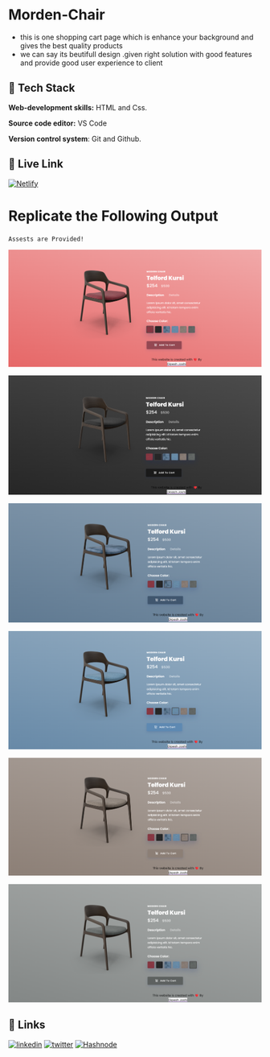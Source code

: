 # Morden-Chair
- this is one shopping cart page which is enhance your background and gives the best quality products 
- we can say its beutifull design .given right solution with good features and provide good user experience to client

 ## 🔗 Tech Stack

**Web-development skills:** HTML and Css.

**Source code editor:** VS Code

**Version control system**: Git and Github.


## 🔗 Live Link
 [![Netlify](https://img.shields.io/badge/netlify-%23000000.svg?style=for-the-badge&logo=netlify&logoColor=#00C7B7)](https://velvety-baklava-2208a6.netlify.app)

# Replicate the Following Output

`Assests are Provided!`

![Morden Chair](./images/1.1.png)

![Morden Chair](./images/2.png)

![Morden Chair](./images/3.png)

![Morden Chair](./images/4.png)

![Morden Chair](./images/5.png)

![Morden Chair](./images/6.png)

## 🔗 Links

[![linkedin](https://img.shields.io/badge/linkedin-0A66C2?style=for-the-badge&logo=linkedin&logoColor=white)](https://www.linkedin.com/in/dipesh-joshi-2512a2162/)
[![twitter](https://img.shields.io/badge/twitter-1DA1F2?style=for-the-badge&logo=twitter&logoColor=white)](https://twitter.com/DipeshJ2310)
[![Hashnode](https://img.shields.io/badge/Hashnode-2962FF?style=for-the-badge&logo=hashnode&logoColor=white)](https://dipeshjoshi4.hashnode.dev/)
